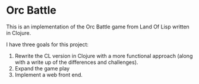 Orc Battle
==============
This is an implementation of the Orc Battle game from Land Of Lisp written in Clojure.

I have three goals for this project:

1. Rewrite the CL version in Clojure with a more functional approach (along with a write up of the differences and challenges).
2. Expand the game play
3. Implement a web front end.

